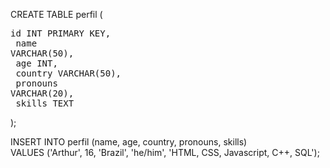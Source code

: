 CREATE TABLE perfil (<br>
    <pre>id INT PRIMARY KEY,<br>
    name VARCHAR(50),<br>
    age INT,<br>
    country VARCHAR(50),<br>
    pronouns VARCHAR(20),<br>
    skills TEXT<br></pre>
);

INSERT INTO perfil (name, age, country, pronouns, skills)<br>
VALUES ('Arthur', 16, 'Brazil', 'he/him', 'HTML, CSS, Javascript, C++, SQL');
